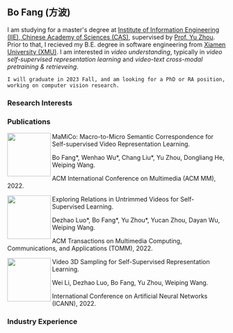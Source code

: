 ## Bo Fang (方波)

I am studying for a master's degree at [Institute of Information Engineering (IIE), Chinese Academy of Sciences (CAS)](https://www.iie.ac.cn/), supervised by [Prof. Yu Zhou](https://people.ucas.ac.cn/~yuzhou). Prior to that, I recieved my B.E. degree in software engineering from [Xiamen University (XMU)](https://www.xmu.edu.cn/). I am interested in *video understanding*, typically in *video self-supervised representation learning* and *video-text cross-modal pretraining & retrieveing*.

`I will graduate in 2023 Fall, and am looking for a PhD or RA position, working on computer vision research.`


### Research Interests




### Publications

<img align="left" src="https://img-blog.csdnimg.cn/6ee7cacc267b4ec8b570b2ab9c0a0ce1.png" width=100 height=100/> 
MaMiCo: Macro-to-Micro Semantic Correspondence for Self-supervised Video Representation Learning.

Bo Fang\*, Wenhao Wu\*, Chang Liu\*, Yu Zhou, Dongliang He, Weiping Wang.

ACM International Conference on Multimedia (ACM MM), 2022.

   
<img align="left" src="https://img-blog.csdnimg.cn/6ee7cacc267b4ec8b570b2ab9c0a0ce1.png" width=100 height=100/> 
Exploring Relations in Untrimmed Videos for Self-Supervised Learning.

Dezhao Luo\*, Bo Fang\*, Yu Zhou\*, Yucan Zhou, Dayan Wu, Weiping Wang.

ACM Transactions on Multimedia Computing, Communications, and Applications (TOMM), 2022.


<img align="left" src="https://img-blog.csdnimg.cn/6ee7cacc267b4ec8b570b2ab9c0a0ce1.png" width=100 height=100/> 
Video 3D Sampling for Self-Supervised Representation Learning.

Wei Li, Dezhao Luo, Bo Fang, Yu Zhou, Weiping Wang.

International Conference on Artificial Neural Networks (ICANN), 2022.


### Industry Experience

